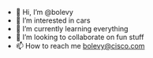- 👋 Hi, I’m @bolevy
- 👀 I’m interested in cars
- 🌱 I’m currently learning everything
- 💞️ I’m looking to collaborate on fun stuff
- 📫 How to reach me bolevy@cisco.com

<!---
bolevy/bolevy is a ✨ special ✨ repository because its `README.md` (this file) appears on your GitHub profile.
You can click the Preview link to take a look at your changes.
--->

